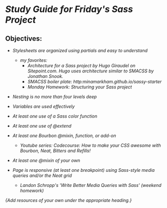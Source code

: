# _Study Guide for Friday's Sass Project_


## Objectives:
* _Stylesheets are organized using partials and easy to understand_
  * _my favorites:_
    * _Architecture for a Sass project by Hugo Giraudel on Sitepoint.com.  Hugo uses architecture similar to SMACSS by Jonathan Snook._
    * _SMACSS boiler plate: http:minamarkham.github.io/sassy-starter_
    * _Monday Homework: Structuring your Sass project_

* _Nesting is no more than four levels deep_

* _Variables are used effectively_

* _At least one use of a Sass color function_

* _At least one use of @extend_

* _At least one Bourbon @mixin, function, or add-on_
  * _Youtube series: Codecourse: How to make your CSS awesome with Bourbon, Neat, Bitters and Refills!_

* _At least one @mixin of your own_

* _Page is responsive (at least one breakpoint) using Sass-style media queries and/or the Neat grid_
  * _Landon Schropp's 'Write Better Media Queries with Sass' (weekend homework)_

_{Add resources of your own under the appropriate heading.}_

